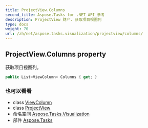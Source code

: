 ```yaml
---
title: ProjectView.Columns
second_title: Aspose.Tasks for .NET API 参考
description: ProjectView 财产. 获取项目视图列
type: docs
weight: 70
url: /zh/net/aspose.tasks.visualization/projectview/columns/
---
```

## ProjectView.Columns property

获取项目视图列。

```csharp
public List<ViewColumn> Columns { get; }
```

### 也可以看看

* class [ViewColumn](../../viewcolumn/)
* class [ProjectView](../)
* 命名空间 [Aspose.Tasks.Visualization](../../projectview/)
* 部件 [Aspose.Tasks](../../../)


